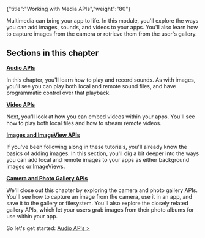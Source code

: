 {"title":"Working with Media APIs","weight":"80"} 

Multimedia can bring your app to life. In this module, you'll explore the ways you can add images, sounds, and videos to your apps. You'll also learn how to capture images from the camera or retrieve them from the user's gallery.

## Sections in this chapter

**[Audio APIs](/docs/appc/Titanium_SDK/Titanium_SDK_How-tos/Working_with_Media_APIs/Audio_APIs/)**

In this chapter, you'll learn how to play and record sounds. As with images, you'll see you can play both local and remote sound files, and have programmatic control over that playback.

**[Video APIs](/docs/appc/Titanium_SDK/Titanium_SDK_How-tos/Working_with_Media_APIs/Video_APIs/)**

Next, you'll look at how you can embed videos within your apps. You'll see how to play both local files and how to stream remote videos.

**[Images and ImageView APIs](/docs/appc/Titanium_SDK/Titanium_SDK_How-tos/Working_with_Media_APIs/Images_and_ImageView_APIs/)**

If you've been following along in these tutorials, you'll already know the basics of adding images. In this section, you'll dig a bit deeper into the ways you can add local and remote images to your apps as either background images or ImageViews.

**[Camera and Photo Gallery APIs](/docs/appc/Titanium_SDK/Titanium_SDK_How-tos/Working_with_Media_APIs/Camera_and_Photo_Gallery_APIs/)**

We'll close out this chapter by exploring the camera and photo gallery APIs. You'll see how to capture an image from the camera, use it in an app, and save it to the gallery or filesystem. You'll also explore the closely related gallery APIs, which let your users grab images from their photo albums for use within your app.

So let's get started: [Audio APIs >](/docs/appc/Titanium_SDK/Titanium_SDK_How-tos/Working_with_Media_APIs/Audio_APIs/)